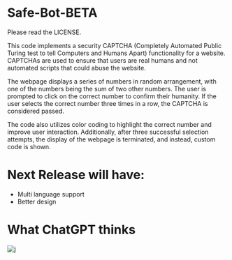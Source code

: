 # Safe-Bot-BETA

Please read the LICENSE.


This code implements a security CAPTCHA (Completely Automated Public Turing test to tell Computers and Humans Apart) functionality for a website. CAPTCHAs are used to ensure that users are real humans and not automated scripts that could abuse the website.

The webpage displays a series of numbers in random arrangement, with one of the numbers being the sum of two other numbers. The user is prompted to click on the correct number to confirm their humanity. If the user selects the correct number three times in a row, the CAPTCHA is considered passed.

The code also utilizes color coding to highlight the correct number and improve user interaction. Additionally, after three successful selection attempts, the display of the webpage is terminated, and instead, custom code is shown.

# Next Release will have:
- Multi language support
- Better design

# What ChatGPT thinks

![j](https://github.com/SafeBotCaptcha/Safe-Bot-BETA/assets/159303239/560de6cd-16ae-4c27-88b4-f6d6bd64b06b)
